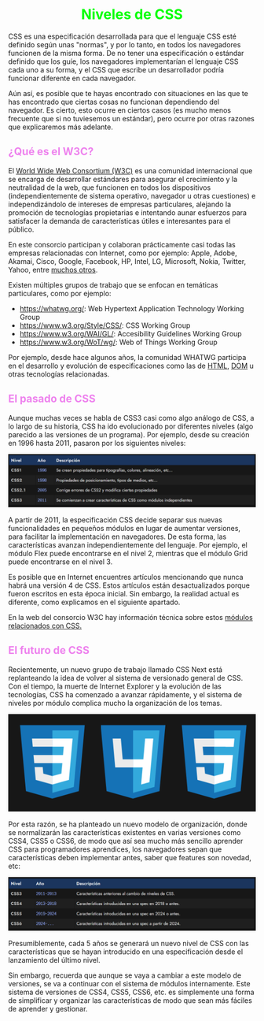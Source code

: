 # <span style="color:lime"><center>Niveles de CSS</center></span>

CSS es una especificación desarrollada para que el lenguaje CSS esté definido según unas "normas", y por lo tanto, en todos los navegadores funcionen de la misma forma. De no tener una especificación o estándar definido que los guíe, los navegadores implementarían el lenguaje CSS cada uno a su forma, y el CSS que escribe un desarrollador podría funcionar diferente en cada navegador.

Aún así, es posible que te hayas encontrado con situaciones en las que te has encontrado que ciertas cosas no funcionan dependiendo del navegador. Es cierto, esto ocurre en ciertos casos (es mucho menos frecuente que si no tuviesemos un estándar), pero ocurre por otras razones que explicaremos más adelante.

## <span style="color:violet">¿Qué es el W3C?</span>
El [World Wide Web Consortium (W3C)](https://www.w3.org/) es una comunidad internacional que se encarga de desarrollar estándares para asegurar el crecimiento y la neutralidad de la web, que funcionen en todos los dispositivos (independientemente de sistema operativo, navegador u otras cuestiones) e independizándolo de intereses de empresas particulares, alejando la promoción de tecnologías propietarias e intentando aunar esfuerzos para satisfacer la demanda de características útiles e interesantes para el público.

En este consorcio participan y colaboran prácticamente casi todas las empresas relacionadas con Internet, como por ejemplo: Apple, Adobe, Akamai, Cisco, Google, Facebook, HP, Intel, LG, Microsoft, Nokia, Twitter, Yahoo, entre [muchos otros](https://www.w3.org/membership/list/).

Existen múltiples grupos de trabajo que se enfocan en temáticas particulares, como por ejemplo:

   - https://whatwg.org/: Web Hypertext Application Technology Working Group
   - https://www.w3.org/Style/CSS/: CSS Working Group
   - https://www.w3.org/WAI/GL/: Accesibility Guidelines Working Group
   - https://www.w3.org/WoT/wg/: Web of Things Working Group

Por ejemplo, desde hace algunos años, la comunidad WHATWG participa en el desarrollo y evolución de especificaciones como las de [HTML](https://lenguajehtml.com/), [DOM](https://lenguajejs.com/javascript/dom/que-es/) u otras tecnologías relacionadas.

## <span style="color:violet">El pasado de CSS</span>
Aunque muchas veces se habla de CSS3 casi como algo análogo de CSS, a lo largo de su historia, CSS ha ido evolucionado por diferentes niveles (algo parecido a las versiones de un programa). Por ejemplo, desde su creación en 1996 hasta 2011, pasaron por los siguientes niveles:

![alt text](./imagenes-niveles-de-css/image.png)

A partir de 2011, la especificación CSS decide separar sus nuevas funcionalidades en pequeños módulos en lugar de aumentar versiones, para facilitar la implementación en navegadores. De esta forma, las características avanzan independientemente del lenguaje. Por ejemplo, el módulo Flex puede encontrarse en el nivel 2, mientras que el módulo Grid puede encontrarse en el nivel 3.

Es posible que en Internet encuentres artículos mencionando que nunca habrá una versión 4 de CSS. Estos artículos están desactualizados porque fueron escritos en esta época inicial. Sin embargo, la realidad actual es diferente, como explicamos en el siguiente apartado.

En la web del consorcio W3C hay información técnica sobre estos [módulos relacionados con CSS.](https://www.w3.org/TR/?filter-tr-name=css)

## <span style="color:violet">El futuro de CSS</span>
Recientemente, un nuevo grupo de trabajo llamado CSS Next está replanteando la idea de volver al sistema de versionado general de CSS. Con el tiempo, la muerte de Internet Explorer y la evolución de las tecnologías, CSS ha comenzado a avanzar rápidamente, y el sistema de niveles por módulo complica mucho la organización de los temas.

![alt text](./imagenes-niveles-de-css/image-1.png)

Por esta razón, se ha planteado un nuevo modelo de organización, donde se normalizarán las características existentes en varias versiones como CSS4, CSS5 o CSS6, de modo que así sea mucho más sencillo aprender CSS para programadores aprendices, los navegadores sepan que características deben implementar antes, saber que features son novedad, etc:

![alt text](./imagenes-niveles-de-css/image-2.png)

Presumiblemente, cada 5 años se generará un nuevo nivel de CSS con las características que se hayan introducido en una especificación desde el lanzamiento del último nivel.

Sin embargo, recuerda que aunque se vaya a cambiar a este modelo de versiones, se va a continuar con el sistema de módulos internamente. Este sistema de versiones de CSS4, CSS5, CSS6, etc. es simplemente una forma de simplificar y organizar las características de modo que sean más fáciles de aprender y gestionar.